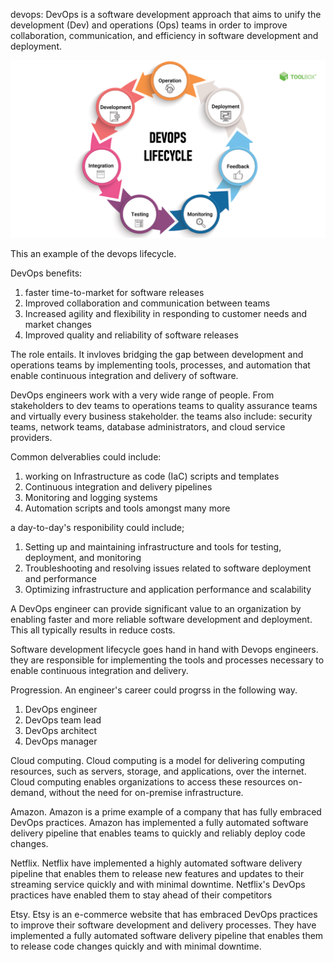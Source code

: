 devops:
DevOps is a software development approach that aims to unify the development (Dev) and operations (Ops) teams in order to improve collaboration, communication, and efficiency in software development and deployment.

![Alt text](DevOps-Lifecycle.png)

This an example of the devops lifecycle. 

DevOps benefits:
1. faster time-to-market for software releases
2. Improved collaboration and communication between teams
3. Increased agility and flexibility in responding to customer needs and market changes
4. Improved quality and reliability of software releases

The role entails.
It invloves bridging the gap between development and operations teams by implementing tools, processes, and automation that enable continuous integration and delivery of software.

DevOps engineers work with a very wide range of people. From stakeholders to dev teams to operations teams to quality assurance teams and virtually every business stakeholder. the teams also include: security teams, network teams, database administrators, and cloud service providers.

Common delverablies could include:
1. working on Infrastructure as code (IaC) scripts and templates
2. Continuous integration and delivery pipelines
3. Monitoring and logging systems
4. Automation scripts and tools
amongst many more

a day-to-day's responibility could include; 
1. Setting up and maintaining infrastructure and tools for testing, deployment, and monitoring
2. Troubleshooting and resolving issues related to software deployment and performance
3. Optimizing infrastructure and application performance and scalability

A DevOps engineer can provide significant value to an organization by enabling faster and more reliable software development and deployment. This all typically results in reduce costs. 

Software development lifecycle goes hand in hand with Devops engineers. they are responsible for implementing the tools and processes necessary to enable continuous integration and delivery. 

Progression. An engineer's career could progrss in the following way. 
1. DevOps engineer
2. DevOps team lead
3. DevOps architect
4. DevOps manager

Cloud computing.
Cloud computing is a model for delivering computing resources, such as servers, storage, and applications, over the internet. Cloud computing enables organizations to access these resources on-demand, without the need for on-premise infrastructure.

Amazon.
Amazon is a prime example of a company that has fully embraced DevOps practices. Amazon has implemented a fully automated software delivery pipeline that enables teams to quickly and reliably deploy code changes.

Netflix.
Netflix have implemented a highly automated software delivery pipeline that enables them to release new features and updates to their streaming service quickly and with minimal downtime. Netflix's DevOps practices have enabled them to stay ahead of their competitors

Etsy.
Etsy is an e-commerce website that has embraced DevOps practices to improve their software development and delivery processes. They have implemented a fully automated software delivery pipeline that enables them to release code changes quickly and with minimal downtime. 

[def]: DevOps-Lifecycle.png